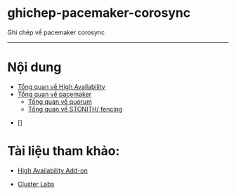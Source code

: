 # ghichep-pacemaker-corosync
Ghi chép về pacemaker corosync


___


# Nội dung

- [Tổng quan về High Availability](docs/ha-overview.md)
- [Tổng quan về pacemaker](docs/pacemaker-overview.md)
	- [Tổng quan về quorum](docs/quorum-overview.md)
	- [Tổng quan về STONITH/ fencing](docs/fencing-overview.md)
+ []


# Tài liệu tham khảo:

- [High Availability Add-on](https://access.redhat.com/documentation/en-US/Red_Hat_Enterprise_Linux/7/html/High_Availability_Add-On_Overview/ch-introduction-HAAO.html)

- [Cluster Labs](http://clusterlabs.org/doc/en-US/Pacemaker/1.0/html/Pacemaker_Explained/index.html)
